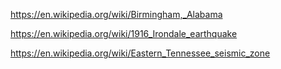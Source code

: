 https://en.wikipedia.org/wiki/Birmingham,_Alabama

https://en.wikipedia.org/wiki/1916_Irondale_earthquake

https://en.wikipedia.org/wiki/Eastern_Tennessee_seismic_zone
